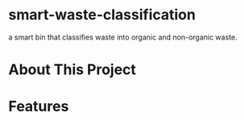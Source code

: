 # smart-waste-classification
a smart bin that classifies waste into organic and non-organic waste.

# About This Project

# Features
